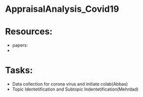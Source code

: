 # AppraisalAnalysis_Covid19

# Resources:
 - papers:
  - 

# Tasks:
 - Data collection for corona virus and initiate colab(Abbas)
 - Topic Identetification and Subtopic Indentetification(Mehrdad)

